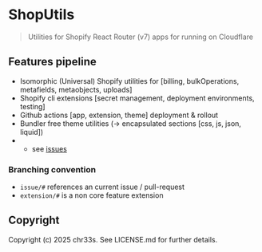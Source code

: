 # ShopUtils

> Utilities for Shopify React Router (v7) apps for running on Cloudflare

## Features pipeline

- Isomorphic (Universal) Shopify utilities for [billing, bulkOperations, metafields, metaobjects, uploads]
- Shopify cli extensions [secret management, deployment environments, testing]
- Github actions [app, extension, theme] deployment & rollout
- Bundler free theme utilities (-> encapsulated sections [css, js, json, liquid])
- + see [issues](https://github.com/chr33s/shoputils/issues)

### Branching convention

- `issue/#` references an current issue / pull-request
- `extension/#` is a non core feature extension

## Copyright

Copyright (c) 2025 chr33s. See LICENSE.md for further details.
